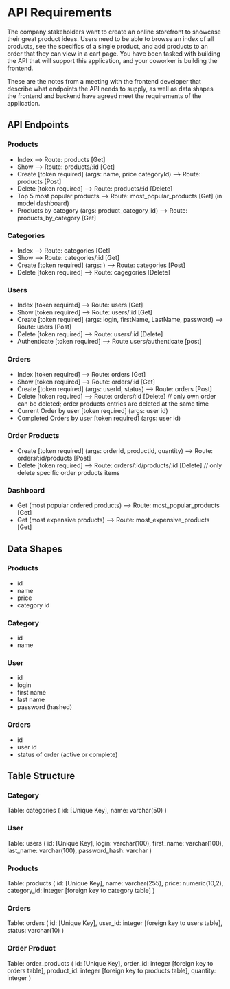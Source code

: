 # API Requirements

The company stakeholders want to create an online storefront to showcase their great product ideas. Users need to be able to browse an index of all products, see the specifics of a single product, and add products to an order that they can view in a cart page. You have been tasked with building the API that will support this application, and your coworker is building the frontend.

These are the notes from a meeting with the frontend developer that describe what endpoints the API needs to supply, as well as data shapes the frontend and backend have agreed meet the requirements of the application.

## API Endpoints

### Products

- Index --> Route: products [Get]
- Show --> Route: products/:id [Get]
- Create [token required] (args: name, price categoryId) --> Route: products [Post]
- Delete [token required] --> Route: products/:id [Delete]
- Top 5 most popular products --> Route: most_popular_products [Get] (in model dashboard)
- Products by category (args: product_category_id) --> Route: products_by_category [Get]

### Categories

- Index --> Route: categories [Get]
- Show --> Route: categories/:id [Get]
- Create [token required] (args: ) --> Route: categories [Post]
- Delete [token required] --> Route: cagegories [Delete]

### Users

- Index [token required] --> Route: users [Get]
- Show [token required] --> Route: users/:id [Get]
- Create [token required] (args: login, firstName, LastName, password) --> Route: users [Post]
- Delete [token required] --> Route: users/:id [Delete]
- Authenticate [token required] --> Route users/authenticate [post]

### Orders

- Index [token required] --> Route: orders [Get]
- Show [token required] --> Route: orders/:id [Get]
- Create [token required] (args: userId, status) --> Route: orders [Post]
- Delete [token required] --> Route: orders/:id [Delete] // only own order can be deleted; order products entries are deleted at the same time
- Current Order by user [token required] (args: user id)
- Completed Orders by user [token required] (args: user id)

### Order Products

- Create [token required] (args: orderId, productId, quantity) --> Route: orders/:id/products [Post]
- Delete [token required] --> Route: orders/:id/products/:id [Delete] // only delete specific order products items

### Dashboard

- Get (most popular ordered products) --> Route: most_popular_products [Get]
- Get (most expensive products) --> Route: most_expensive_products [Get]

## Data Shapes

### Products

- id
- name
- price
- category id

### Category

- id
- name

### User

- id
- login
- first name
- last name
- password (hashed)

### Orders

- id
- user id
- status of order (active or complete)

## Table Structure

### Category

Table: categories (
id: [Unique Key],
name: varchar(50)
)

### User

Table: users (
id: [Unique Key],
login: varchar(100),
first_name: varchar(100),
last_name: varchar(100),
password_hash: varchar
)

### Products

Table: products (
id: [Unique Key],
name: varchar(255),
price: numeric(10,2),
category_id: integer [foreign key to category table]
)

### Orders

Table: orders (
id: [Unique Key],
user_id: integer [foreign key to users table],
status: varchar(10)
)

### Order Product

Table: order_products (
id: [Unique Key],
order_id: integer [foreign key to orders table],
product_id: integer [foreign key to products table],
quantity: integer
)
